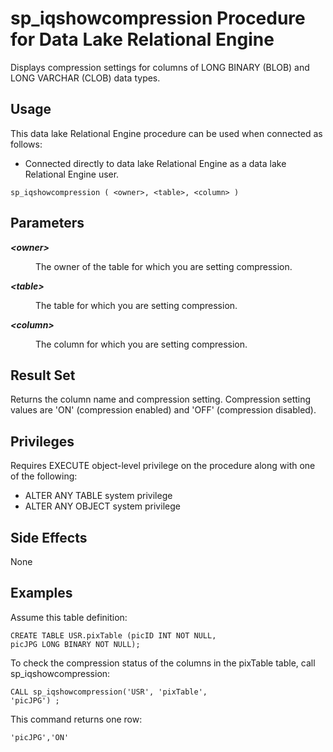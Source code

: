 <!-- loioa5fd29ba84f210159cb498816176a030 -->

# sp\_iqshowcompression Procedure for Data Lake Relational Engine

Displays compression settings for columns of LONG BINARY \(BLOB\) and LONG VARCHAR \(CLOB\) data types.



<a name="loioa5fd29ba84f210159cb498816176a030__section_umy_gqn_14b"/>

## Usage

This data lake Relational Engine procedure can be used when connected as follows:

-   Connected directly to data lake Relational Engine as a data lake Relational Engine user.



```
sp_iqshowcompression ( <owner>, <table>, <column> )
```



<a name="loioa5fd29ba84f210159cb498816176a030__iq_iquda_120"/>

## Parameters


<dl>
<dt><b>

*<owner\>*

</b></dt>
<dd>

The owner of the table for which you are setting compression.



</dd><dt><b>

*<table\>*

</b></dt>
<dd>

The table for which you are setting compression.



</dd><dt><b>

*<column\>*

</b></dt>
<dd>

The column for which you are setting compression.



</dd>
</dl>



<a name="loioa5fd29ba84f210159cb498816176a030__iq_iquda_122"/>

## Result Set

Returns the column name and compression setting. Compression setting values are 'ON' \(compression enabled\) and 'OFF' \(compression disabled\).



<a name="loioa5fd29ba84f210159cb498816176a030__iq_iquda_121"/>

## Privileges

Requires EXECUTE object-level privilege on the procedure along with one of the following:

-   ALTER ANY TABLE system privilege
-   ALTER ANY OBJECT system privilege



## Side Effects

None



<a name="loioa5fd29ba84f210159cb498816176a030__iq_iquda_124"/>

## Examples

Assume this table definition:

```
CREATE TABLE USR.pixTable (picID INT NOT NULL,
picJPG LONG BINARY NOT NULL);
```

To check the compression status of the columns in the pixTable table, call sp\_iqshowcompression:

```
CALL sp_iqshowcompression('USR', 'pixTable',
'picJPG') ;
```

This command returns one row:

```
'picJPG','ON'
```

